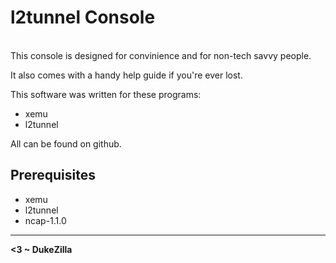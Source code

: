 # l2tunnel Console


\
This console is designed for convinience and for non-tech savvy people.

It also comes with a handy help guide if you're ever lost.

This software was written for these programs:

* xemu
* l2tunnel

All can be found on github.

## Prerequisites

* xemu
* l2tunnel
* ncap-1.1.0



---
**<3 ~ DukeZilla**